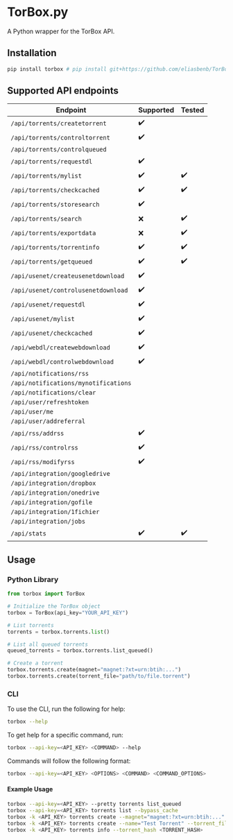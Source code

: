 # TorBox.py

A Python wrapper for the TorBox API.

## Installation

```bash
pip install torbox # pip install git+https://github.com/eliasbenb/TorBox.py.git # for the bleeding edge version
```

## Supported API endpoints

| Endpoint                             | Supported | Tested |
| ------------------------------------ | --------- | ------ |
| `/api/torrents/createtorrent`        | ✔️         |        |
| `/api/torrents/controltorrent`       | ✔️         |        |
| `/api/torrents/controlqueued`        |           |        |
| `/api/torrents/requestdl`            | ✔️         |        |
| `/api/torrents/mylist`               | ✔️         | ✔️      |
| `/api/torrents/checkcached`          | ✔️         | ✔️      |
| `/api/torrents/storesearch`          | ✔️         |        |
| `/api/torrents/search`               | ❌         | ✔️      |
| `/api/torrents/exportdata`           | ❌         | ✔️      |
| `/api/torrents/torrentinfo`          | ✔️         | ✔️      |
| `/api/torrents/getqueued`            | ✔️         | ✔️      |
| `/api/usenet/createusenetdownload`   | ✔️         |        |
| `/api/usenet/controlusenetdownload`  | ✔️         |        |
| `/api/usenet/requestdl`              | ✔️         |        |
| `/api/usenet/mylist`                 | ✔️         |        |
| `/api/usenet/checkcached`            | ✔️         |        |
| `/api/webdl/createwebdownload`       | ✔️         |        |
| `/api/webdl/controlwebdownload`      | ✔️         |        |
| `/api/notifications/rss`             |           |        |
| `/api/notifications/mynotifications` |           |        |
| `/api/notifications/clear`           |           |        |
| `/api/user/refreshtoken`             |           |        |
| `/api/user/me`                       |           |        |
| `/api/user/addreferral`              |           |        |
| `/api/rss/addrss`                    | ✔️         |        |
| `/api/rss/controlrss`                | ✔️         |        |
| `/api/rss/modifyrss`                 | ✔️         |        |
| `/api/integration/googledrive`       |           |        |
| `/api/integration/dropbox`           |           |        |
| `/api/integration/onedrive`          |           |        |
| `/api/integration/gofile`            |           |        |
| `/api/integration/1fichier`          |           |        |
| `/api/integration/jobs`              |           |        |
| `/api/stats`                         | ✔️         | ✔️      |

## Usage

### Python Library

```python
from torbox import TorBox

# Initialize the TorBox object
torbox = TorBox(api_key="YOUR_API_KEY")

# List torrents
torrents = torbox.torrents.list()

# List all queued torrents
queued_torrents = torbox.torrents.list_queued()

# Create a torrent
torbox.torrents.create(magnet="magnet:?xt=urn:btih:...")
torbox.torrents.create(torrent_file="path/to/file.torrent")
```

### CLI

To use the CLI, run the following for help:

```bash
torbox --help
```

To get help for a specific command, run:

```bash
torbox --api-key=<API_KEY> <COMMAND> --help
```

Commands will follow the following format:

```bash
torbox --api-key=<API_KEY> <OPTIONS> <COMMAND> <COMMAND_OPTIONS>
```

#### Example Usage

```bash
torbox --api-key=<API_KEY> --pretty torrents list_queued
torbox --api-key=<API_KEY> torrents list --bypass_cache
torbox -k <API_KEY> torrents create --magnet="magnet:?xt=urn:btih:..."
torbox -k <API_KEY> torrents create --name="Test Torrent" --torrent_file="path/to/test.torrent"
torbox -k <API_KEY> torrents info --torrent_hash <TORRENT_HASH>
```
